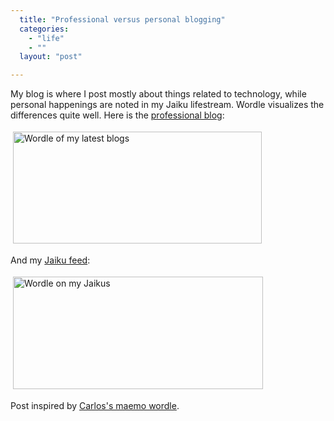 ```yaml
---
  title: "Professional versus personal blogging"
  categories: 
    - "life"
    - ""
  layout: "post"

---
```

<p>
My blog is where I post mostly about things related to technology, while personal happenings are noted in my Jaiku lifestream. Wordle visualizes the differences quite well. Here is the <a href="http://bergie.iki.fi/">professional blog</a>:
</p><p>
<a href="http://bergie.iki.fi/midcom-serveattachmentguid-ef8c6a80491111ddb858bd3e4df498509850/wordle-bergieblog.png"><img src="http://bergie.iki.fi/midcom-serveattachmentguid-f10868aa491111dda1ba17534a4d93149314/wordle-bergieblog-tm.jpg" height="179" width="398" border="0" hspace="4" vspace="4" alt="Wordle of my latest blogs" title="Wordle of my latest blogs" /></a>
</p><p>
And my <a href="http://bergie.jaiku.com/">Jaiku feed</a>:
</p><p>
<a href="http://bergie.iki.fi/midcom-serveattachmentguid-04c38536491311ddbafacfccfcac83698369/wordle-bergiejaiku-full.png"><img src="http://bergie.iki.fi/midcom-serveattachmentguid-05e45e72491311dd80853ff0cdbd24562456/wordle-bergiejaiku-full-tm.jpg" height="180" width="400" border="0" hspace="4" vspace="4" alt="Wordle on my Jaikus" title="Wordle on my Jaikus" /></a>
</p><p>
Post inspired by <a href="http://www.notacloud.com/blog/?p=39">Carlos's maemo wordle</a>.
</p>